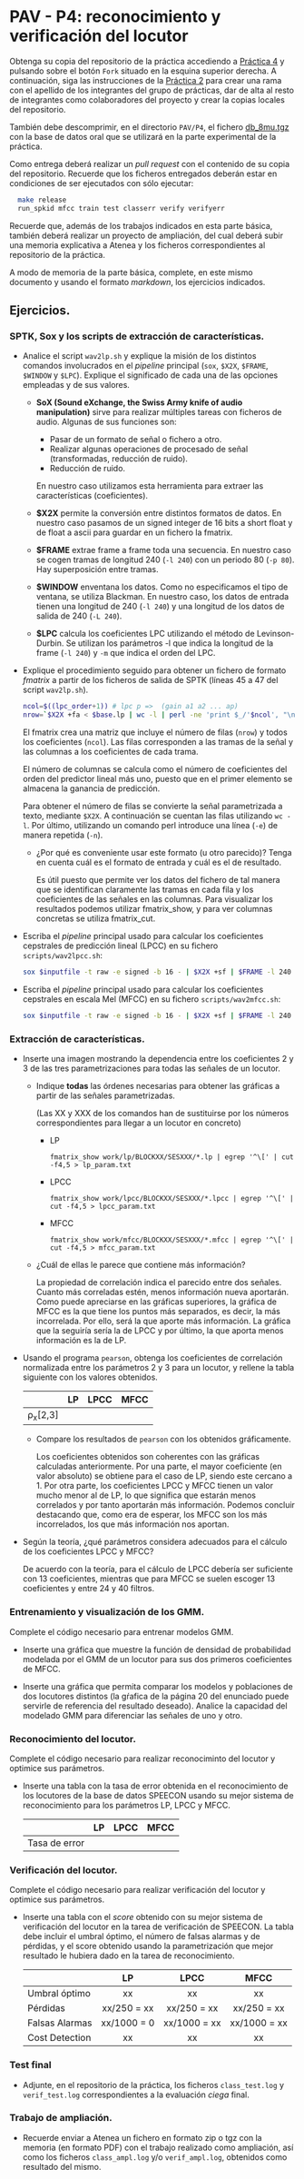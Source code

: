 PAV - P4: reconocimiento y verificación del locutor
===================================================

Obtenga su copia del repositorio de la práctica accediendo a [Práctica 4](https://github.com/albino-pav/P4)
y pulsando sobre el botón `Fork` situado en la esquina superior derecha. A continuación, siga las
instrucciones de la [Práctica 2](https://github.com/albino-pav/P2) para crear una rama con el apellido de
los integrantes del grupo de prácticas, dar de alta al resto de integrantes como colaboradores del proyecto
y crear la copias locales del repositorio.

También debe descomprimir, en el directorio `PAV/P4`, el fichero [db_8mu.tgz](https://atenea.upc.edu/mod/resource/view.php?id=3508877?forcedownload=1)
con la base de datos oral que se utilizará en la parte experimental de la práctica.

Como entrega deberá realizar un *pull request* con el contenido de su copia del repositorio. Recuerde
que los ficheros entregados deberán estar en condiciones de ser ejecutados con sólo ejecutar:

~~~~~~~~~~~~~~~~~~~~~~~~~~~~~~~~~~~~~~~~~~~~~~~~~~~~~.sh
  make release
  run_spkid mfcc train test classerr verify verifyerr
~~~~~~~~~~~~~~~~~~~~~~~~~~~~~~~~~~~~~~~~~~~~~~~~~~~~~

Recuerde que, además de los trabajos indicados en esta parte básica, también deberá realizar un proyecto
de ampliación, del cual deberá subir una memoria explicativa a Atenea y los ficheros correspondientes al
repositorio de la práctica.

A modo de memoria de la parte básica, complete, en este mismo documento y usando el formato *markdown*, los
ejercicios indicados.

## Ejercicios.

### SPTK, Sox y los scripts de extracción de características.

- Analice el script `wav2lp.sh` y explique la misión de los distintos comandos involucrados en el *pipeline*
  principal (`sox`, `$X2X`, `$FRAME`, `$WINDOW` y `$LPC`). Explique el significado de cada una de las 
  opciones empleadas y de sus valores.

  * **SoX (Sound eXchange, the Swiss Army knife of audio manipulation)** sirve para realizar múltiples tareas con ficheros de audio. Algunas de sus funciones son:
    - Pasar de un formato de señal o fichero a otro.
    - Realizar algunas operaciones de procesado de señal (transformadas, reducción de ruido).
    - Reducción de ruido.
    
    En nuestro caso utilizamos esta herramienta para extraer las características (coeficientes).
  * **$X2X** permite la conversión entre distintos formatos de datos. En nuestro caso pasamos de un signed integer de 16 bits a short float y de float a ascii para guardar en un fichero la fmatrix.
  * **$FRAME** extrae frame a frame toda una secuencia. En nuestro caso se cogen tramas de longitud 240 (`-l 240`) con un periodo 80 (`-p 80`). Hay superposición entre tramas.
  * **$WINDOW** enventana los datos. Como no especificamos el tipo de ventana, se utiliza Blackman. En nuestro caso, los datos de entrada tienen una longitud de 240 (`-l 240`) y una longitud de los datos de salida de 240 (`-L 240`).
  * **$LPC** calcula los coeficientes LPC utilizando el método de Levinson-Durbin. Se utilizan los parámetros -l  que indica la longitud de la frame (`-l 240`) y `-m` que indica el orden del LPC.


- Explique el procedimiento seguido para obtener un fichero de formato *fmatrix* a partir de los ficheros de
  salida de SPTK (líneas 45 a 47 del script `wav2lp.sh`).

  ```bash
  ncol=$((lpc_order+1)) # lpc p =>  (gain a1 a2 ... ap) 
  nrow=`$X2X +fa < $base.lp | wc -l | perl -ne 'print $_/'$ncol', "\n";'`
  ```

  El fmatrix crea una matriz que incluye el número de filas (`nrow`) y todos los coeficientes (`ncol`). Las filas corresponden a las tramas de la señal y las columnas a los coeficientes de cada trama. 
  
  El número de columnas se calcula como el número de coeficientes del orden del predictor lineal más uno, puesto que en el primer elemento se almacena la ganancia de predicción.
  
  Para obtener el número de filas se convierte la señal parametrizada a texto, mediante `$X2X`. A continuación se cuentan las filas utilizando `wc -l`.  Por último, utilizando un comando perl introduce una línea (`-e`) de manera repetida (`-n`).

  * ¿Por qué es conveniente usar este formato (u otro parecido)? Tenga en cuenta cuál es el formato de
    entrada y cuál es el de resultado.

    Es útil puesto que permite ver los datos del fichero de tal manera que se identifican claramente las tramas en cada fila y los coeficientes de las señales en las columnas. Para visualizar los resultados podemos utilizar fmatrix_show, y para ver columnas concretas se utiliza fmatrix_cut.

- Escriba el *pipeline* principal usado para calcular los coeficientes cepstrales de predicción lineal
  (LPCC) en su fichero <code>scripts/wav2lpcc.sh</code>:

  ```bash
  sox $inputfile -t raw -e signed -b 16 - | $X2X +sf | $FRAME -l 240 -p 80 | $WINDOW -l 240 -L 240 | $LPC -l 240 -m $lpc_order | $LPCC -m $lpc_order -M $lpcc_order > $base.lp
  ```

- Escriba el *pipeline* principal usado para calcular los coeficientes cepstrales en escala Mel (MFCC) en su
  fichero <code>scripts/wav2mfcc.sh</code>:

  ```bash
  sox $inputfile -t raw -e signed -b 16 - | $X2X +sf | $FRAME -l 240 -p 80 | $WINDOW -l 240 -L 240 | $MFCC -l 240 -s 8 -w 1 -m $mfcc_order -n $mfcc_nfilter > $base.mfcc
  ```

### Extracción de características.

- Inserte una imagen mostrando la dependencia entre los coeficientes 2 y 3 de las tres parametrizaciones
  para todas las señales de un locutor.
  
  + Indique **todas** las órdenes necesarias para obtener las gráficas a partir de las señales 
    parametrizadas.

    (Las XX y XXX de los comandos han de sustituirse por los números correspondientes para llegar a un locutor en concreto)

    - LP

      `fmatrix_show work/lp/BLOCKXX/SESXXX/*.lp | egrep '^\[' | cut -f4,5 > lp_param.txt`
    - LPCC

      `fmatrix_show work/lpcc/BLOCKXX/SESXXX/*.lpcc | egrep '^\[' | cut -f4,5 > lpcc_param.txt`
    - MFCC
    
      `fmatrix_show work/mfcc/BLOCKXX/SESXXX/*.mfcc | egrep '^\[' | cut -f4,5 > mfcc_param.txt`

  + ¿Cuál de ellas le parece que contiene más información?
  
    La propiedad de correlación indica el parecido entre dos señales. Cuanto más correladas estén, menos información nueva aportarán. Como puede apreciarse en las gráficas superiores, la gráfica de MFCC es la que tiene los puntos más separados, es decir, la más incorrelada. Por ello, será la que aporte más información. La gráfica que la seguiría sería la de LPCC y por último, la que aporta menos información es la de LP.

- Usando el programa <code>pearson</code>, obtenga los coeficientes de correlación normalizada entre los
  parámetros 2 y 3 para un locutor, y rellene la tabla siguiente con los valores obtenidos.

  |                        | LP   | LPCC | MFCC |
  |------------------------|:----:|:----:|:----:|
  | &rho;<sub>x</sub>[2,3] |      |      |      |
  
  + Compare los resultados de <code>pearson</code> con los obtenidos gráficamente.

    Los coeficientes obtenidos son coherentes con las gráficas calculadas anteriormente. Por una parte, el mayor coeficiente (en valor absoluto) se obtiene para el caso de LP, siendo este cercano a 1. Por otra parte, los coeficientes LPCC y MFCC tienen un valor mucho menor al de LP, lo que significa que estarán menos correlados y por tanto aportarán más información. Podemos concluir destacando que, como era de esperar, los MFCC son los más incorrelados, los que más información nos aportan.
  
- Según la teoría, ¿qué parámetros considera adecuados para el cálculo de los coeficientes LPCC y MFCC?

  De acuerdo con la teoría, para el cálculo de LPCC debería ser suficiente con 13 coeficientes, mientras que para MFCC se suelen escoger 13 coeficientes y entre 24 y 40 filtros.

### Entrenamiento y visualización de los GMM.

Complete el código necesario para entrenar modelos GMM.

- Inserte una gráfica que muestre la función de densidad de probabilidad modelada por el GMM de un locutor
  para sus dos primeros coeficientes de MFCC.
  
- Inserte una gráfica que permita comparar los modelos y poblaciones de dos locutores distintos (la gŕafica
  de la página 20 del enunciado puede servirle de referencia del resultado deseado). Analice la capacidad
  del modelado GMM para diferenciar las señales de uno y otro.

### Reconocimiento del locutor.

Complete el código necesario para realizar reconociminto del locutor y optimice sus parámetros.

- Inserte una tabla con la tasa de error obtenida en el reconocimiento de los locutores de la base de datos
  SPEECON usando su mejor sistema de reconocimiento para los parámetros LP, LPCC y MFCC.

  |               | LP   | LPCC | MFCC |
  |---------------|:----:|:----:|:----:|
  | Tasa de error |      |      |      |

### Verificación del locutor.

Complete el código necesario para realizar verificación del locutor y optimice sus parámetros.

- Inserte una tabla con el *score* obtenido con su mejor sistema de verificación del locutor en la tarea
  de verificación de SPEECON. La tabla debe incluir el umbral óptimo, el número de falsas alarmas y de
  pérdidas, y el score obtenido usando la parametrización que mejor resultado le hubiera dado en la tarea
  de reconocimiento.

  |                 | LP | LPCC | MFCC |
  |-----------------|:----:|:----:|:----:|
  | Umbral óptimo   | xx | xx | xx |
  | Pérdidas        | xx/250 = xx | xx/250 = xx | xx/250 = xx |
  | Falsas Alarmas  | xx/1000 = 0 | xx/1000 = xx | xx/1000 = xx|
  | Cost Detection  | xx | xx | xx |
 
### Test final

- Adjunte, en el repositorio de la práctica, los ficheros `class_test.log` y `verif_test.log` 
  correspondientes a la evaluación *ciega* final.

### Trabajo de ampliación.

- Recuerde enviar a Atenea un fichero en formato zip o tgz con la memoria (en formato PDF) con el trabajo 
  realizado como ampliación, así como los ficheros `class_ampl.log` y/o `verif_ampl.log`, obtenidos como 
  resultado del mismo.
